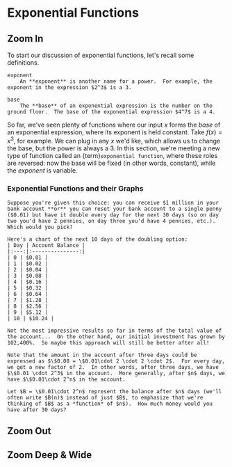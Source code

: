 # Exponential Functions

## Zoom In
To start our discussion of exponential functions, let's recall some definitions.
```{glossary}
exponent
    An **exponent** is another name for a power.  For example, the exponent in the expression $2^3$ is a 3.

base
    The **base** of an exponential expression is the number on the ground floor.  The base of the exponential expression $4^7$ is a 4.
```

So far, we've seen plenty of functions where our input $x$ forms the *base* of an exponential expression, where its exponent is held constant.  Take $f(x) = x^3$, for example.  We can plug in any $x$ we'd like, which allows us to change the base, but the power is always a 3.  In this section, we're meeting a new type of function called an {term}`exponential function`, where these roles are reversed: now the base will be fixed (in other words, constant), while the *exponent* is variable.

### Exponential Functions and their Graphs

```{prf:example}
Suppose you're given this choice: you can receive $1 million in your bank account **or** you can reset your bank account to a single penny ($0.01) but have it double every day for the next 30 days (so on day two you'd have 2 pennies, on day three you'd have 4 pennies, etc.).  Which would you pick?

Here's a chart of the next 10 days of the doubling option:
| Day | Account Balance |
|:---:|:---------------:|
| 0 | $0.01 |
| 1 | $0.02 |
| 2 | $0.04 |
| 3 | $0.08 |
| 4 | $0.16 |
| 5 | $0.32 |
| 6 | $0.64 |
| 7 | $1.28 |
| 8 | $2.56 |
| 9 | $5.12 |
| 10 | $10.24 |

Not the most impressive results so far in terms of the total value of the account...  On the other hand, our initial investment has grown by 102,400%.  So maybe this approach will still be better after all!

Note that the amount in the account after three days could be expressed as $\$0.08 = \$0.01\cdot 2 \cdot 2 \cdot 2$.  For every day, we get a new factor of 2.  In other words, after three days, we have $\$0.01 \cdot 2^3$ in the account.  More generally, after $n$ days, we have $\$0.01\cdot 2^n$ in the account.

Let $B = \$0.01\cdot 2^n$ represent the balance after $n$ days (we'll often write $B(n)$ instead of just $B$, to emphasize that we're thinking of $B$ as a *function* of $n$).  How much money would you have after 30 days?
```

## Zoom Out

## Zoom Deep & Wide
